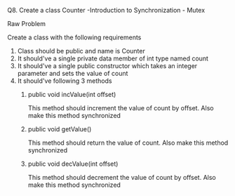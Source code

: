 Q8. Create a class Counter -Introduction to Synchronization - Mutex

Raw Problem

Create a class with the following requirements

1. Class should be public and name is Counter
2. It should've a single private data member of int type named count
3. It should've a single public constructor which takes an integer parameter and sets the value of count
4. It should've following 3 methods
    1. public void incValue(int offset)

       This method should increment the value of count by offset. Also make this method synchronized

    2. public void getValue()

       This method should return the value of count. Also make this method synchronized

    3. public void decValue(int offset)

       This method should decrement the value of count by offset. Also make this method synchronized